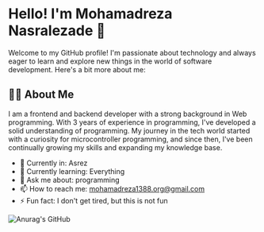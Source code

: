 # Hello! I'm Mohamadreza Nasralezade 👋

Welcome to my GitHub profile! I'm passionate about technology and always eager to learn and explore new things in the world of software development. Here's a bit more about me:

## 🧑‍💻 About Me

I am a frontend and backend developer with a strong background in Web programming. With 3 years of experience in programming, I've developed a solid understanding of programming. My journey in the tech world started with a curiosity for microcontroller programming, and since then, I've been continually growing my skills and expanding my knowledge base.

- 🔭 Currently in: Asrez
- 🌱 Currently learning: Everything
- 💬 Ask me about: programming
- 📫 How to reach me: mohamadreza1388.org@gmail.com
- ⚡ Fun fact: I don't get tired, but this is not fun

![Anurag's GitHub](https://github-readme-stats.vercel.app/api?username=tikrack&show_icons=true&theme=tokyonight)

